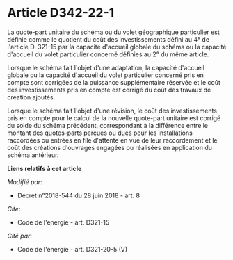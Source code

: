 # Article D342-22-1

La quote-part unitaire du schéma ou du volet géographique particulier est définie comme le quotient du coût des
investissements défini au 4° de l'article D. 321-15 par la capacité d'accueil globale du schéma ou la capacité d'accueil du
volet particulier concerné définies au 2° du même article.

Lorsque le schéma fait l'objet d'une adaptation, la capacité d'accueil globale ou la capacité d'accueil du volet particulier
concerné pris en compte sont corrigées de la puissance supplémentaire réservée et le coût des investissements pris en compte
est corrigé du coût des travaux de création ajoutés.

Lorsque le schéma fait l'objet d'une révision, le coût des investissements pris en compte pour le calcul de la nouvelle
quote-part unitaire est corrigé du solde du schéma précédent, correspondant à la différence entre le montant des quotes-parts
perçues ou dues pour les installations raccordées ou entrées en file d'attente en vue de leur raccordement et le coût des
créations d'ouvrages engagées ou réalisées en application du schéma antérieur.

**Liens relatifs à cet article**

_Modifié par_:

  - Décret n°2018-544 du 28 juin 2018 - art. 8

_Cite_:

  - Code de l'énergie - art. D321-15

_Cité par_:

  - Code de l'énergie - art. D321-20-5 (V)
